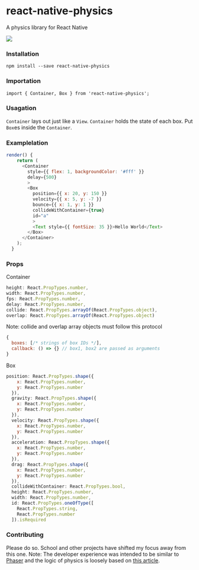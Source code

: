 # react-native-physics

A physics library for React Native

![](https://media.giphy.com/media/26xBwGyAcyRNvtPgI/giphy.gif)

### Installation

`npm install --save react-native-physics`

### Importation

`import { Container, Box } from 'react-native-physics';`

### Usagation
`Container` lays out just like a `View`. `Container` holds the state of each box.  Put `Box`es inside the `Container`.

### Examplelation
```javascript
render() {
    return (
      <Container
        style={{ flex: 1, backgroundColor: '#fff' }}
        delay={500}
        >
        <Box
          position={{ x: 20, y: 150 }}
          velocity={{ x: 5, y: -7 }}
          bounce={{ x: 1, y: 1 }}
          collideWithContainer={true}
          id="a"
          >
          <Text style={{ fontSize: 35 }}>Hello World</Text>
        </Box>
      </Container>
    );
  }
```

### Props
Container
```javascript
height: React.PropTypes.number,
width: React.PropTypes.number,
fps: React.PropTypes.number,
delay: React.PropTypes.number,
collide: React.PropTypes.arrayOf(React.PropTypes.object),
overlap: React.PropTypes.arrayOf(React.PropTypes.object)
```
Note: collide and overlap array objects must follow this protocol
```javascript
{
  boxes: [/* strings of box IDs */],
  callback: () => {} // box1, box2 are passed as arguments
}
```

Box
```javascript
position: React.PropTypes.shape({
    x: React.PropTypes.number,
    y: React.PropTypes.number
  }),
  gravity: React.PropTypes.shape({
    x: React.PropTypes.number,
    y: React.PropTypes.number
  }),
  velocity: React.PropTypes.shape({
    x: React.PropTypes.number,
    y: React.PropTypes.number
  }),
  acceleration: React.PropTypes.shape({
    x: React.PropTypes.number,
    y: React.PropTypes.number
  }),
  drag: React.PropTypes.shape({
    x: React.PropTypes.number,
    y: React.PropTypes.number
  }),
  collideWithContainer: React.PropTypes.bool,
  height: React.PropTypes.number,
  width: React.PropTypes.number,
  id: React.PropTypes.oneOfType([
    React.PropTypes.string,
    React.PropTypes.number
  ]).isRequired
```

### Contributing
Please do so.  School and other projects have shifted my focus away from this one.
Note: The developer experience was intended to be similar to [Phaser](http://phaser.io/) and the logic of physics is loosely based on [this article](https://www.ibm.com/developerworks/library/wa-build2dphysicsengine/).
